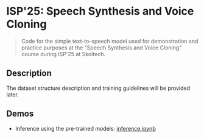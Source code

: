 # ISP'25: Speech Synthesis and Voice Cloning

> Code for the simple text-to-speech model used for demonstration and practice purposes at the "Speech Synthesis and Voice Cloning" course during ISP'25 at Skoltech. 

## Description

The dataset structure description and training guidelines will be provided later.

## Demos
- Inference using the pre-trained models: [inference.ipynb](notebooks/inference.ipynb)
